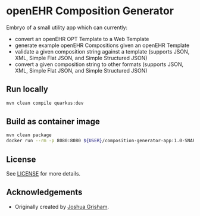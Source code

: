 # openEHR Composition Generator

Embryo of a small utility app which can currently:

- convert an openEHR OPT Template to a Web Template
- generate example openEHR Compositions given an openEHR Template
- validate a given composition string against a template (supports JSON, XML, Simple Flat JSON, and Simple Structured JSON)
- convert a given composition string to other formats (supports JSON, XML, Simple Flat JSON, and Simple Structured JSON)

## Run locally

```sh
mvn clean compile quarkus:dev
```

## Build as container image

```sh
mvn clean package
docker run --rm -p 8080:8080 ${USER}/composition-generator-app:1.0-SNAPSHOT
```

## License

See [LICENSE](./LICENSE) for more details.

## Acknowledgements

* Originally created by [Joshua Grisham](https://github.com/joshuagrisham).
